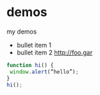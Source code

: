 # demos
my demos
* bullet item 1
* bullet item 2
http://foo.gar

```javascript
function hi() {
 window.alert(“hello”);
}
hi();

```